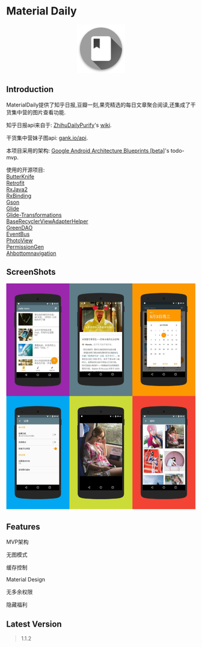 # Material Daily

<div align="center">
	<img src="./art/ic_app_launcher.png" width="128">
</div>

## Introduction

MaterialDaily提供了知乎日报,豆瓣一刻,果壳精选的每日文章聚合阅读,还集成了干货集中营的图片查看功能.

知乎日报api来自于: [ZhihuDailyPurify](https://github.com/izzyleung/ZhihuDailyPurify)'s [wiki](https://github.com/izzyleung/ZhihuDailyPurify/wiki/%E7%9F%A5%E4%B9%8E%E6%97%A5%E6%8A%A5-API-%E5%88%86%E6%9E%90).

干货集中营妹子图api: [gank.io/api](http://gank.io/api).

本项目采用的架构: [Google Android Architecture Blueprints [beta]](https://github.com/googlesamples/android-architecture)'s todo-mvp.

使用的开源项目:  
	[ButterKnife](https://github.com/JakeWharton/butterknife)  
	[Retrofit](https://github.com/square/retrofit)  
	[RxJava2](https://github.com/ReactiveX/RxJava)  
	[RxBinding](https://github.com/JakeWharton/RxBinding)  
	[Gson](https://github.com/google/gson)  
	[Glide](https://github.com/bumptech/glide)  
	[Glide-Transformations](https://github.com/wasabeef/glide-transformations)  
	[BaseRecyclerViewAdapterHelper](https://github.com/CymChad/BaseRecyclerViewAdapterHelper)  
	[GreenDAO](https://github.com/greenrobot/greenDAO)  
	[EventBus](https://github.com/greenrobot/EventBus)  
	[PhotoView](https://github.com/chrisbanes/PhotoView)  
	[PermissionGen](https://github.com/lovedise/PermissionGen)  
	[Ahbottomnavigation](https://github.com/aurelhubert/ahbottomnavigation)  
	
## ScreenShots

![screenshot](./art/intro_img.jpg)

## Features

MVP架构

无图模式

缓存控制

Material Design

无多余权限

隐藏福利




## Latest Version

> 1.1.2


